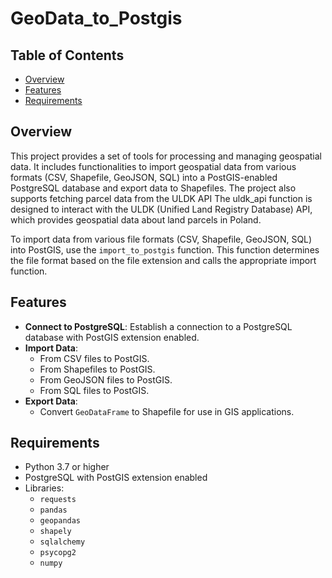 # GeoData_to_Postgis

## Table of Contents
- [Overview](#overview)
- [Features](#features)
- [Requirements](#requirements)

## Overview

This project provides a set of tools for processing and managing geospatial data. It includes functionalities to import geospatial data from various formats (CSV, Shapefile, GeoJSON, SQL) into a PostGIS-enabled PostgreSQL database and export data to Shapefiles. The project also supports fetching parcel data from the ULDK API The uldk_api function is designed to interact with the ULDK (Unified Land Registry Database) API, which provides geospatial data about land parcels in Poland.

To import data from various file formats (CSV, Shapefile, GeoJSON, SQL) into PostGIS, use the `import_to_postgis` function. This function determines the file format based on the file extension and calls the appropriate import function.


## Features

- **Connect to PostgreSQL**: Establish a connection to a PostgreSQL database with PostGIS extension enabled.
- **Import Data**:
  - From CSV files to PostGIS.
  - From Shapefiles to PostGIS.
  - From GeoJSON files to PostGIS.
  - From SQL files to PostGIS.
- **Export Data**:
  - Convert `GeoDataFrame` to Shapefile for use in GIS applications.

## Requirements

- Python 3.7 or higher
- PostgreSQL with PostGIS extension enabled
- Libraries:
  - `requests`
  - `pandas`
  - `geopandas`
  - `shapely`
  - `sqlalchemy`
  - `psycopg2`
  - `numpy`




